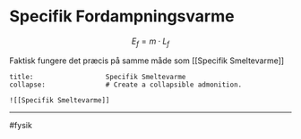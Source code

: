 # Specifik Fordampningsvarme
$$E_{f} = m  \cdot L_f$$

Faktisk fungere det præcis på samme måde som [[Specifik Smeltevarme]]

```ad-example # Admonition type. See below for a list of available types.
title:                  Specifik Smeltevarme
collapse:               # Create a collapsible admonition.

![[Specifik Smeltevarme]]

```

---
#fysik